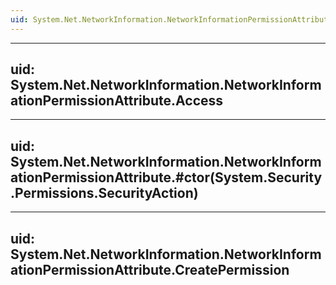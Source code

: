 ```yaml
---
uid: System.Net.NetworkInformation.NetworkInformationPermissionAttribute
---
```


---
uid: System.Net.NetworkInformation.NetworkInformationPermissionAttribute.Access
---

---
uid: System.Net.NetworkInformation.NetworkInformationPermissionAttribute.#ctor(System.Security.Permissions.SecurityAction)
---

---
uid: System.Net.NetworkInformation.NetworkInformationPermissionAttribute.CreatePermission
---
